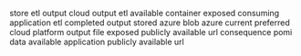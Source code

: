 store etl output cloud output etl available container exposed consuming application etl completed output stored azure blob azure current preferred cloud platform output file exposed publicly available url consequence pomi data available application publicly available url